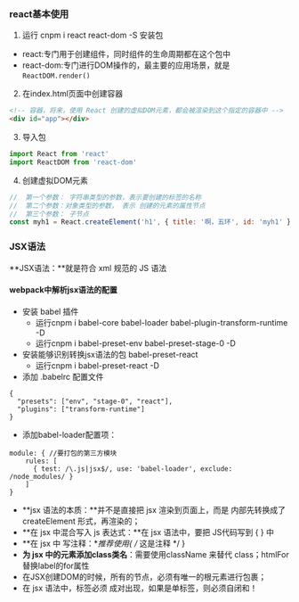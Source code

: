 ### react基本使用
1. 运行 cnpm i react react-dom -S 安装包
  - react:专门用于创建组件，同时组件的生命周期都在这个包中
  - react-dom:专门进行DOM操作的，最主要的应用场景，就是`ReactDOM.render()`
2. 在index.html页面中创建容器

```html
<!-- 容器，将来，使用 React 创建的虚拟DOM元素，都会被渲染到这个指定的容器中 -->
<div id="app"></div>
```

3. 导入包

```javascript
import React from 'react'
import ReactDOM from 'react-dom'
```

4. 创建虚拟DOM元素

```javascript
//  第一个参数： 字符串类型的参数，表示要创建的标签的名称
//  第二个参数：对象类型的参数， 表示 创建的元素的属性节点
//  第三个参数： 子节点
const myh1 = React.createElement('h1', { title: '啊，五环', id: 'myh1' }, '你比四环多一环')
```

### JSX语法
**JSX语法：**就是符合 xml 规范的 JS 语法

#### webpack中解析jsx语法的配置
- 安装 babel 插件
  - 运行cnpm i babel-core babel-loader babel-plugin-transform-runtime -D
  - 运行cnpm i babel-preset-env babel-preset-stage-0 -D
- 安装能够识别转换jsx语法的包 babel-preset-react 
  - 运行cnpm i babel-preset-react -D
- 添加 .babelrc 配置文件

```
{
  "presets": ["env", "stage-0", "react"],
  "plugins": ["transform-runtime"]
}
```

- 添加babel-loader配置项：

```
module: { //要打包的第三方模块
    rules: [
      { test: /\.js|jsx$/, use: 'babel-loader', exclude: /node_modules/ }
    ]
}
```

+ **jsx 语法的本质：**并不是直接把 jsx 渲染到页面上，而是 内部先转换成了 createElement 形式，再渲染的；
+ **在 jsx 中混合写入 js 表达式：**在 jsx 语法中，要把 JS代码写到 { } 中
+ **在 jsx 中 写注释：**推荐使用{ /* 这是注释 */ }
+ **为 jsx 中的元素添加class类名**：需要使用className 来替代 class；htmlFor替换label的for属性
+ 在JSX创建DOM的时候，所有的节点，必须有唯一的根元素进行包裹；
+ 在 jsx 语法中，标签必须 成对出现，如果是单标签，则必须自闭和！